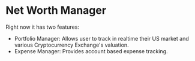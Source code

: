 # Net Worth Manager
Right now it has two features:

- Portfolio Manager: Allows user to track in realtime their US market and various Cryptocurrency Exchange's valuation.
- Expense Manager: Provides account based expense tracking.

